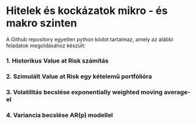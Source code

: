# Hitelek és kockázatok mikro - és makro szinten
A Github repository egyetlen python kódot tartalmaz, amely az alábbi feladatok megoldásához készült:
### 1. Historikus Value at Risk számítás
### 2. Szimulált Value at Risk egy kételemű portfólióra
### 3. Volatilitás becslése exponentially weighted moving average-el
### 4. Variancia becslése AR(p) modellel
